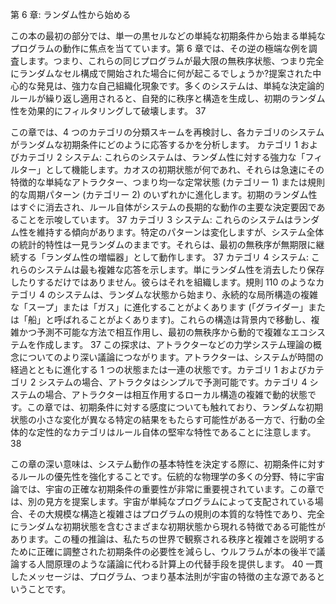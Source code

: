 第 6 章: ランダム性から始める

この本の最初の部分では、単一の黒セルなどの単純な初期条件から始まる単純なプログラムの動作に焦点を当てています。第 6 章では、その逆の極端な例を調査します。つまり、これらの同じプログラムが最大限の無秩序状態、つまり完全にランダムなセル構成で開始された場合に何が起こるでしょうか?提案された中心的な発見は、強力な自己組織化現象です。多くのシステムは、単純な決定論的ルールが繰り返し適用されると、自発的に秩序と構造を生成し、初期のランダム性を効果的にフィルタリングして破壊します。 37

この章では、4 つのカテゴリの分類スキームを再検討し、各カテゴリのシステムがランダムな初期条件にどのように応答するかを分析します。
カテゴリ 1 およびカテゴリ 2 システム: これらのシステムは、ランダム性に対する強力な「フィルター」として機能します。カオスの初期状態が何であれ、それらは急速にその特徴的な単純なアトラクター、つまり均一な定常状態 (カテゴリー 1) または規則的な周期パターン (カテゴリー 2) のいずれかに進化します。初期のランダム性はすぐに消去され、ルール自体がシステムの長期的な動作の主要な決定要因であることを示唆しています。 37
カテゴリ 3 システム: これらのシステムはランダム性を維持する傾向があります。特定のパターンは変化しますが、システム全体の統計的特性は一見ランダムのままです。それらは、最初の無秩序が無期限に継続する「ランダム性の増幅器」として動作します。 37
カテゴリ 4 システム: これらのシステムは最も複雑な応答を示します。単にランダム性を消去したり保存したりするだけではありません。彼らはそれを組織します。規則 110 のようなカテゴリ 4 のシステムは、ランダムな状態から始まり、永続的な局所構造の複雑な「スープ」または「ガス」に進化することがよくあります (「グライダー」または「船」と呼ばれることがよくあります)。これらの構造は背景内で移動し、複雑かつ予測不可能な方法で相互作用し、最初の無秩序から動的で複雑なエコシステムを作成します。 37
この探求は、アトラクターなどの力学システム理論の概念についてのより深い議論につながります。アトラクターは、システムが時間の経過とともに進化する 1 つの状態または一連の状態です。カテゴリ 1 およびカテゴリ 2 システムの場合、アトラクタはシンプルで予測可能です。カテゴリ 4 システムの場合、アトラクターは相互作用するローカル構造の複雑で動的状態です。この章では、初期条件に対する感度についても触れており、ランダムな初期状態の小さな変化が異なる特定の結果をもたらす可能性がある一方で、行動の全体的な定性的なカテゴリはルール自体の堅牢な特性であることに注意します。 38

この章の深い意味は、システム動作の基本特性を決定する際に、初期条件に対するルールの優先性を強化することです。伝統的な物理学の多くの分野、特に宇宙論では、宇宙の正確な初期条件の重要性が非常に重要視されています。この章では、別の見方を提案します。宇宙が単純なプログラムによって支配されている場合、その大規模な構造と複雑さはプログラムの規則の本質的な特性であり、完全にランダムな初期状態を含むさまざまな初期状態から現れる特徴である可能性があります。この種の推論は、私たちの世界で観察される秩序と複雑さを説明するために正確に調整された初期条件の必要性を減らし、ウルフラムが本の後半で議論する人間原理のような議論に代わる計算上の代替手段を提供します。 40 一貫したメッセージは、プログラム、つまり基本法則が宇宙の特徴の主な源であるということです。